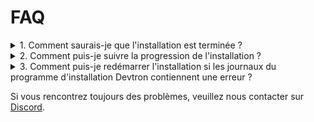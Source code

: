 ﻿
# FAQ

<details>

<summary>1. Comment saurais-je que l'installation est terminée ?</summary>

Exécutez la commande suivante pour vérifier le statut de l'installation :

```bash
kubectl -n devtroncd get installers installer-devtron -o jsonpath='{.status.sync.status}'
```

La commande ci-dessus indiquera `Applied` une fois le processus d'installation terminé. Le processus d'installation peut prendre jusqu'à 30 minutes.

</details>

<details>

<summary>2. Comment puis-je suivre la progression de l'installation ? </summary>

Exécutez la commande suivante pour vérifier les journaux du Pod :

```bash
pod=$(kubectl -n devtroncd get po -l app=inception -o jsonpath='{.items[0].metadata.name}')&& kubectl -n devtroncd logs -f $pod
```

</details>

<details>

<summary>3. Comment puis-je redémarrer l'installation si les journaux du programme d'installation Devtron contiennent une erreur ?</summary>

Exécutez d'abord la commande ci-dessous pour nettoyer les composants installés par le programme d'installation Devtron :

```bash
cd devtron-installation-script/
kubectl delete -n devtroncd -f yamls/
kubectl -n devtroncd patch installer installer-devtron --type json -p '[{"op": "remove", "path": "/status"}]'
```

Ensuite, [install Devtron](./install-devtron.md)

</details>


Si vous rencontrez toujours des problèmes, veuillez nous contacter sur [Discord](https://discord.gg/jsRG5qx2gp).
